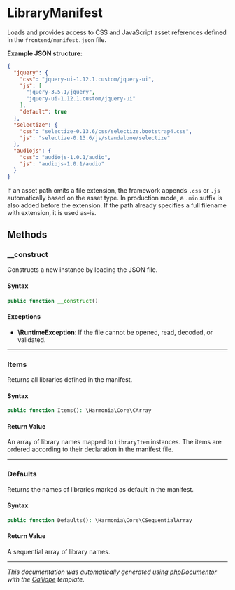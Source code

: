 # LibraryManifest

Loads and provides access to CSS and JavaScript asset references defined in
the `frontend/manifest.json` file.

**Example JSON structure:**
```json
{
  "jquery": {
    "css": "jquery-ui-1.12.1.custom/jquery-ui",
    "js": [
      "jquery-3.5.1/jquery",
      "jquery-ui-1.12.1.custom/jquery-ui"
    ],
    "default": true
  },
  "selectize": {
    "css": "selectize-0.13.6/css/selectize.bootstrap4.css",
    "js": "selectize-0.13.6/js/standalone/selectize"
  },
  "audiojs": {
    "css": "audiojs-1.0.1/audio",
    "js": "audiojs-1.0.1/audio"
  }
}
```

If an asset path omits a file extension, the framework appends `.css` or
`.js` automatically based on the asset type. In production mode, a `.min`
suffix is also added before the extension. If the path already specifies
a full filename with extension, it is used as-is.

## Methods

### __construct

Constructs a new instance by loading the JSON file.

#### Syntax

```php
public function __construct()
```

#### Exceptions

- **\RuntimeException**: If the file cannot be opened, read, decoded, or validated.

---

### Items

Returns all libraries defined in the manifest.

#### Syntax

```php
public function Items(): \Harmonia\Core\CArray
```

#### Return Value

An array of library names mapped to `LibraryItem` instances. The items are ordered according to their declaration in the manifest file.

---

### Defaults

Returns the names of libraries marked as default in the manifest.

#### Syntax

```php
public function Defaults(): \Harmonia\Core\CSequentialArray
```

#### Return Value

A sequential array of library names.

---

*This documentation was automatically generated using [phpDocumentor](http://www.phpdoc.org/) with the [Calliope](https://github.com/DaphneWebFramework/Calliope) template.*
